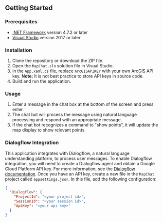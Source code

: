## Getting Started

### Prerequisites

* [.NET Framework](https://dotnet.microsoft.com/download) version 4.7.2 or later
* [Visual Studio](https://visualstudio.microsoft.com/) version 2017 or later

### Installation

1. Clone the repository or download the ZIP file.
2. Open the `MapChat.sln` solution file in Visual Studio.
3. In the `App.xaml.cs` file, replace `ArcGISAPIKEY` with your own ArcGIS API key. **Note:** It is not best practice to store API keys in source code.
4. Build and run the application.

### Usage

1. Enter a message in the chat box at the bottom of the screen and press enter.
2. The chat bot will process the message using natural language processing and respond with an appropriate message.
3. If the chat bot recognizes a command to "show points", it will update the map display to show relevant points.

### Dialogflow Integration

This application integrates with Dialogflow, a natural language understanding platform, to process user messages. To enable Dialogflow integration, you will need to create a Dialogflow agent and obtain a Google Cloud Platform API key. For more information, see the [Dialogflow documentation](https://cloud.google.com/dialogflow/docs). Once you have an API key, create a new file in the `MapChat` project called `appsettings.json`. In this file, add the following configuration:

```json
{
  "Dialogflow": {
    "ProjectId": "<your project id>",
    "SessionId": "<your session id>",
    "ApiKey": "<your api key>"
  }
}

